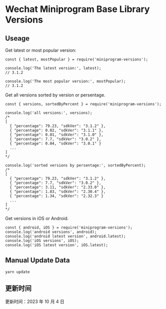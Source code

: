 
# Wechat Miniprogram Base Library Versions

## Useage

Get latest or most popular version:

```;
const { latest, mostPopular } = require('miniprogram-versions');

console.log('The latest version:', latest);
// 3.1.2

console.log('The most popular version:', mostPopular);
// 3.1.2

```

Get all versions sorted by version or persentage.

```
const { versions, sortedByPercent } = require('miniprogram-versions');

console.log('all versions:', versions);
/*
[
  { "percentage": 79.23, "sdkVer": "3.1.2" },
  { "percentage": 0.02, "sdkVer": "3.1.1" },
  { "percentage": 0.01, "sdkVer": "3.1.0" },
  { "percentage": 7.7, "sdkVer": "3.0.2" },
  { "percentage": 0.04, "sdkVer": "3.0.1" }
  ...
]
*/

console.log('sorted versions by persentage:', sortedByPercent);
/*
[
  { "percentage": 79.23, "sdkVer": "3.1.2" },
  { "percentage": 7.7, "sdkVer": "3.0.2" },
  { "percentage": 3.11, "sdkVer": "2.33.0" },
  { "percentage": 1.83, "sdkVer": "2.30.4" },
  { "percentage": 1.34, "sdkVer": "2.32.3" }
  ...
]
*/
```

Get versions in iOS or Android.

```
const { android, iOS } = require('miniprogram-versions');
console.log('android versions', android);
console.log('android latest version', android.latest);
console.log('iOS versions', iOS);
console.log('iOS latest version', iOS.latest);
```

## Manual Update Data

```
yarn update
```

## 更新时间

更新时间：2023 年 10 月 4 日
